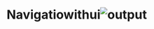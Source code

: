 # Navigatiowithui![output](https://user-images.githubusercontent.com/90040976/132938481-651fb1fa-78c8-4391-ae4d-0ea9ef543320.png)
